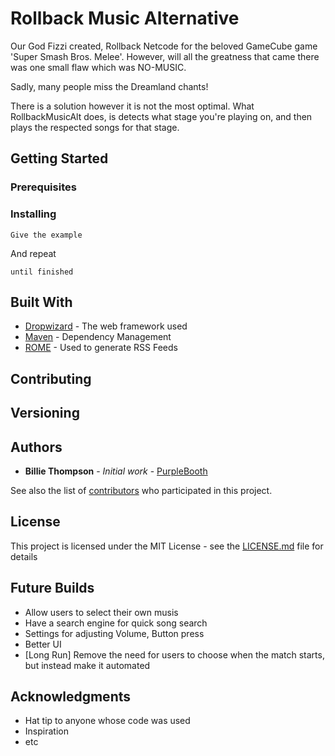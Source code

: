 # Rollback Music Alternative

Our God Fizzi created, Rollback Netcode for the beloved GameCube game 'Super Smash Bros. Melee'.
However, will all the greatness that came there was one small flaw which was NO-MUSIC.

Sadly, many people miss the Dreamland chants!

There is a solution however it is not the most optimal.
What RollbackMusicAlt does, is detects what stage you're playing on, and then plays the respected songs for that stage.

## Getting Started


### Prerequisites


### Installing



```
Give the example
```

And repeat

```
until finished
```

## Built With

* [Dropwizard](http://www.dropwizard.io/1.0.2/docs/) - The web framework used
* [Maven](https://maven.apache.org/) - Dependency Management
* [ROME](https://rometools.github.io/rome/) - Used to generate RSS Feeds

## Contributing


## Versioning
 

## Authors

* **Billie Thompson** - *Initial work* - [PurpleBooth](https://github.com/PurpleBooth)

See also the list of [contributors](https://github.com/your/project/contributors) who participated in this project.

## License

This project is licensed under the MIT License - see the [LICENSE.md](LICENSE.md) file for details

## Future Builds
- Allow users to select their own musis
- Have a search engine for quick song search
- Settings for adjusting Volume, Button press
- Better UI
- [Long Run] Remove the need for users to choose when the match starts, but instead make it automated

## Acknowledgments

* Hat tip to anyone whose code was used
* Inspiration
* etc
